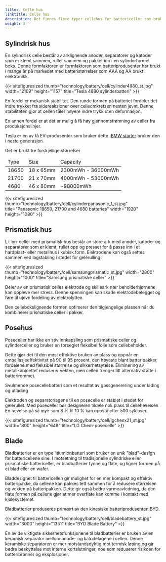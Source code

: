 ```yaml
---
title:  Celle hus
linktitle: Celle hus
description: Det finnes flere typer cellehus for battericeller som brukes i elektriske kjøretøy.
weight: 3
---
```

<!-- markdownlint-disable MD033 -->

## Sylindrisk hus

En sylindrisk celle består av arklignende anoder, separatorer og katoder som er klemt sammen, rullet sammen og pakket inn i en sylinderformet boks. Denne formfaktoren er formfaktoren som batteriprodusenter har brukt i mange år på markedet med batteristørrelser som AAA og AA brukt i elektronikk.

{{< sitefiguresized thumb="technology/battery/cell/cylinder4680_st.jpg" width="2109" height="1157" title="Tesla 4680 sylinderbatteri" >}}

En fordel er mekanisk stabilitet. Den runde formen på batteriet fordeler det indre trykket fra sidereaksjoner over celleomkretsen nesten jevnt. Denne stabiliteten gjør at cellen tåler høyere indre trykk uten deformasjon.

En annen fordel er at det er mulig å få høy gjennomstrømning av celler fra produksjonslinjer.

Tesla er en av få EV-produsenter som bruker dette. [BMW starter](https://www.press.bmwgroup.com/global/article/detail/T0403470EN/more-performance-co2-reduced-production-significantly-lower-costs:-bmw-group-to-use-innovative-round-bmw-battery-cells-in-neue-klasse-from-2025?language=en) bruker den i neste generasjon.

Det er brukt tre forskjellige størrelser

<table class="table table-striped">
<thead>
    <tr>
        <td>Type
        </td>
        <td>Size
        </td>
        <td>Capacity
    </td>
    </tr>
</thead>
<tbody>
    <tr>
        <td>18650
        </td>
        <td>18 x 65mm
        </td>
        <td>2300mWh - 36000mWh
        </td>
        </tr>
    <tr>
        <td>21700
        </td>
        <td>21 x 70mm
        </td>
        <td>4000mWh - 53000mWh
        </td>
    </tr>
    <tr>
        <td>4680
        </td>
        <td>46 x 80mm
        </td>
    <td>~98000mWh
    </td>
</tr>
</tbody>
</table>

{{< sitefiguresized thumb="technology/battery/cell/cylinderpanasonic_1_st.jpg" title="Panasonic 18650, 21700 and 4680 batteries" width="1920" height="1080" >}}

## Prismatisk hus

Li-ion-celler med prismatisk hus består av store ark med anoder, katoder og separatorer som er klemt, rullet opp og presset for å passe inn i et hardplast- eller metallhus i kubisk form. Elektrodene kan også settes sammen ved lagstabling i stedet for gelérulling.

{{< sitefiguresized thumb="technology/battery/cell/samsungprismatic_st.jpg" width="2800" height="1000" title="Samsung prismatiske celler" >}}

Deler av en prismatisk celles elektrode og skilleark nær beholderhjørnene kan oppleve mer stress. Denne spenningen kan skade elektrodebelegget og føre til ujevn fordeling av elektrolytten.

Den cellebokslignende formen optimerer den tilgjengelige plassen når du kombinerer prismatiske celler i pakker.

## Posehus

Poseceller har ikke en stiv innkapsling som prismatiske celler og sylinderceller og bruker en forseglet fleksibel folie som cellebeholder.

Dette gjør det til den mest effektive bruken av plass og oppnår en emballasjeeffektivitet på 90 til 95 prosent, den høyeste blant batteripakker, fordelene med fleksibel størrelse og sikkerhetsytelse. Eliminering av metallkabinettet reduserer vekten, men cellen trenger litt alternativ støtte i batterirommet.

Svulmende posecellebatteri som et resultat av gassgenerering under lading og utlading

Elektroden og separatorlagene til en posecelle er stablet i stedet for gelérullet. Med poseceller bør designeren tildele nok plass til cellehevelsen. En hevelse på så mye som 8 % til 10 % kan oppstå etter 500 sykluser.

{{< sitefiguresized thumb="technology/battery/cell/lgchenx21_st.jpg" width="800" height="648" title="LG Chem-posecelle" >}}

## Blade

Bladbatterier er en type litiumionbatteri som bruker en unik "blad"-design for battericellene sine. I motsetning til tradisjonelle sylindriske eller prismatiske battericeller, er bladbatterier tynne og flate, og ligner formen på et blad eller en wafer.

Bladdesignet til battericellen gir mulighet for en mer kompakt og effektiv batteripakke, da cellene kan pakkes tett sammen for å redusere størrelsen og vekten på batteripakken. Dette gir også bedre varmeavledning, da den flate formen på cellene gjør at mer overflate kan komme i kontakt med kjølesystemet.

Bladbatterier produseres primært av den kinesiske batteriprodusenten BYD.

{{< sitefiguresized thumb="technology/battery/cell/bladebattery_st.jpg" width="3000" height="1351" title="BYD Blade Battery" >}}

En av de viktigste sikkerhetsfunksjonene til bladbatterier er bruken av en keramisk separator mellom anode- og katodelagene i cellen. Denne keramiske separatoren er mer motstandsdyktig mot termisk løping og gir bedre beskyttelse mot interne kortslutninger, noe som reduserer risikoen for batteribranner og eksplosjoner.
